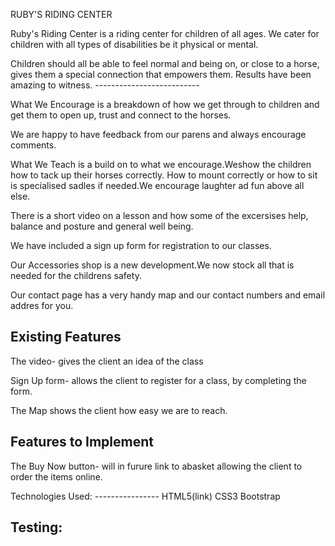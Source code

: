 
RUBY'S RIDING CENTER

Ruby's Riding Center is a riding center for children of all ages. We cater for children with all types of disabilities be it physical or mental.

Children should all be able to feel normal and being on, or close to a horse, gives them a special connection that empowers them. Results have been amazing to witness.
         --------------------------

What We Encourage is a breakdown of how we get through to children and get them to open up, trust and connect to the horses.

We are happy to have feedback from our parens and always encourage comments.

What We Teach is a build on to what we encourage.Weshow the children how to tack up their horses correctly. How to mount correctly or how to sit is specialised sadles if needed.We encourage laughter ad fun above all else.

There is a short video on a lesson and how some of the excersises help, balance and posture and general well being.

We have included a sign up form for registration to our classes.

Our Accessories shop is a new development.We now stock all that is needed for the childrens safety.

Our contact page has a very handy map and our contact numbers and email addres for you.

Existing Features
 ----------------
  The video- gives the client an idea of the class
  
  Sign Up form- allows the client to register for a class, by completing the form.

  The Map shows the client how easy we are to reach.

  Features to Implement
  ---------------------
   The Buy Now button- will in furure link to abasket allowing the client to order the items online.

   Technologies Used:
    ----------------
   HTML5(link)
   CSS3
   Bootstrap


   Testing:
   ---------